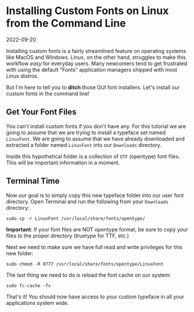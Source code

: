 # Installing Custom Fonts on Linux from the Command Line

2022-09-20

Installing custom fonts is a fairly streamlined feature on operating systems like MacOS and Windows. Linux, on the other hand, struggles to make this workflow *easy* for everyday users. Many newcomers tend to get frustrated with using the default "Fonts" application managers shipped with most Linux distros.

But I'm here to tell you to **ditch** those GUI font installers. Let's install our custom fonts in the command line!

## Get Your Font Files

You can't install custom fonts if you don't have any. For this tutorial we are going to assume that we are trying to install a typeface set named `LinuxFont`. We are going to assume that we have already downloaded and extracted a folder named `LinuxFont` into our `Downloads` directory.

Inside this hypothetical folder is a collection of `OTF` (opentype) font files. This will be important information in a moment.

## Terminal Time

Now our goal is to simply copy this new typeface folder into our user font directory. Open Terminal and run the following from your `Downloads` directory:


    sudo cp -r LinuxFont /usr/local/share/fonts/opentype/


**Important**: If your font files are NOT opentype format, be sure to copy your files to the proper directory (truetype for TTF, etc.)

Next we need to make sure we have full read and write privileges for this new folder:


    sudo chmod -R 0777 /usr/local/share/fonts/opentype/LinuxFont


The last thing we need to do is reload the font cache on our system:


    sudo fc-cache -fv


That's it! You should now have access to your custom typeface in all your applications system wide.
